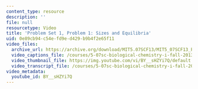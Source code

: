 ```yaml
---
content_type: resource
description: ''
file: null
resourcetype: Video
title: 'Problem Set 1, Problem 1: Sizes and Equilibria'
uid: 0e89cb94-c54e-fd9e-d429-b9b4f2e65f11
video_files:
  archive_url: https://archive.org/download/MIT5.07SCF13/MIT5_07SCF13_Pset1_Q1_300k.mp4
  video_captions_file: /courses/5-07sc-biological-chemistry-i-fall-2013/42dc2d7f7d635143a22107e50cfb58ed_BY__sHZYi7Q.vtt
  video_thumbnail_file: https://img.youtube.com/vi/BY__sHZYi7Q/default.jpg
  video_transcript_file: /courses/5-07sc-biological-chemistry-i-fall-2013/f1402d85f50b348dd97dfbbeb5137b90_BY__sHZYi7Q.pdf
video_metadata:
  youtube_id: BY__sHZYi7Q
---
```

